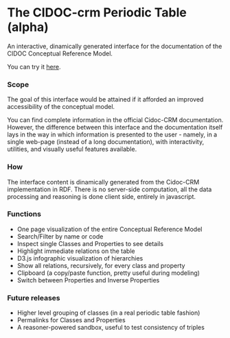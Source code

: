 # The CIDOC-crm Periodic Table (alpha)
An interactive, dinamically generated interface for the documentation of the CIDOC Conceptual Reference Model.

You can try it [here](https://remogrillo.github.io/cidoc-crm_periodic_table/).

### Scope

The goal of this interface would be attained if it afforded an improved accessibility of the conceptual model. 

You can find complete information in the official Cidoc-CRM documentation. However, the difference between this interface and the documentation itself lays in the way in which information is presented to the user - namely, in a single web-page (instead of a long documentation), with interactivity, utilities, and visually useful features available.

### How

The interface content is dinamically generated from the Cidoc-CRM implementation in RDF.
There is no server-side computation, all the data processing and reasoning is done client side, entirely in javascript.

### Functions

* One page visualization of the entire Conceptual Reference Model
* Search/Filter by name or code 
* Inspect single Classes and Properties to see details
* Highlight immediate relations on the table 
* D3.js infographic visualization of hierarchies
* Show all relations, recursively, for every class and property
* Clipboard (a copy/paste function, pretty useful during modeling)
* Switch between Properties and Inverse Properties

### Future releases 

* Higher level grouping of classes (in a real periodic table fashion)
* Permalinks for Classes and Properties
* A reasoner-powered sandbox, useful to test consistency of triples